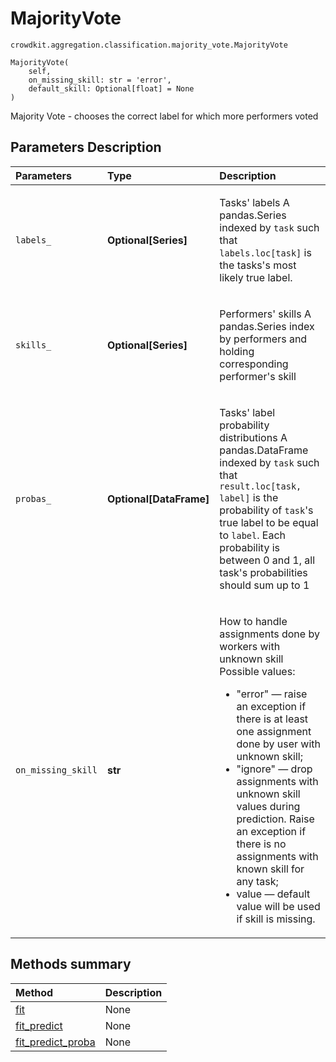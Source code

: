 # MajorityVote
`crowdkit.aggregation.classification.majority_vote.MajorityVote`

```
MajorityVote(
    self,
    on_missing_skill: str = 'error',
    default_skill: Optional[float] = None
)
```

Majority Vote - chooses the correct label for which more performers voted

## Parameters Description

| Parameters | Type | Description |
| :----------| :----| :-----------|
`labels_`|**Optional\[Series\]**|<p>Tasks&#x27; labels A pandas.Series indexed by `task` such that `labels.loc[task]` is the tasks&#x27;s most likely true label.</p>
`skills_`|**Optional\[Series\]**|<p>Performers&#x27; skills A pandas.Series index by performers and holding corresponding performer&#x27;s skill</p>
`probas_`|**Optional\[DataFrame\]**|<p>Tasks&#x27; label probability distributions A pandas.DataFrame indexed by `task` such that `result.loc[task, label]` is the probability of `task`&#x27;s true label to be equal to `label`. Each probability is between 0 and 1, all task&#x27;s probabilities should sum up to 1</p>
`on_missing_skill`|**str**|<p>How to handle assignments done by workers with unknown skill Possible values:<ul><li>&quot;error&quot; — raise an exception if there is at least one assignment done by user with unknown skill;</li><li>&quot;ignore&quot; — drop assignments with unknown skill values during prediction. Raise an exception if there is no  assignments with known skill for any task;</li><li>value — default value will be used if skill is missing.</li></ul></p>
## Methods summary

| Method | Description |
| :------| :-----------|
[fit](crowdkit.aggregation.classification.majority_vote.MajorityVote.fit.md)| None
[fit_predict](crowdkit.aggregation.classification.majority_vote.MajorityVote.fit_predict.md)| None
[fit_predict_proba](crowdkit.aggregation.classification.majority_vote.MajorityVote.fit_predict_proba.md)| None
